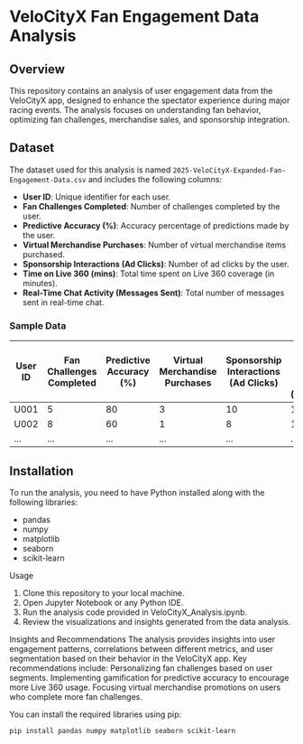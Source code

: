 # VeloCityX Fan Engagement Data Analysis

## Overview

This repository contains an analysis of user engagement data from the VeloCityX app, designed to enhance the spectator experience during major racing events. The analysis focuses on understanding fan behavior, optimizing fan challenges, merchandise sales, and sponsorship integration.

## Dataset

The dataset used for this analysis is named `2025-VeloCityX-Expanded-Fan-Engagement-Data.csv` and includes the following columns:

- **User ID**: Unique identifier for each user.
- **Fan Challenges Completed**: Number of challenges completed by the user.
- **Predictive Accuracy (%)**: Accuracy percentage of predictions made by the user.
- **Virtual Merchandise Purchases**: Number of virtual merchandise items purchased.
- **Sponsorship Interactions (Ad Clicks)**: Number of ad clicks by the user.
- **Time on Live 360 (mins)**: Total time spent on Live 360 coverage (in minutes).
- **Real-Time Chat Activity (Messages Sent)**: Total number of messages sent in real-time chat.

### Sample Data

| User ID | Fan Challenges Completed | Predictive Accuracy (%) | Virtual Merchandise Purchases | Sponsorship Interactions (Ad Clicks) | Time on Live 360 (mins) | Real-Time Chat Activity (Messages Sent) |
|---------|--------------------------|-------------------------|------------------------------|--------------------------------------|--------------------------|-----------------------------------------|
| U001    | 5                        | 80                      | 3                            | 10                                   | 120                      | 20                                      |
| U002    | 8                        | 60                      | 1                            | 8                                    | 100                      | 35                                      |
| ...     | ...                      | ...                     | ...                          | ...                                  | ...                      | ...                                     |

## Installation

To run the analysis, you need to have Python installed along with the following libraries:

- pandas
- numpy
- matplotlib
- seaborn
- scikit-learn

Usage
1. Clone this repository to your local machine.
2. Open Jupyter Notebook or any Python IDE.
3. Run the analysis code provided in VeloCityX_Analysis.ipynb.
4. Review the visualizations and insights generated from the data analysis.

Insights and Recommendations
The analysis provides insights into user engagement patterns, correlations between different metrics, and user segmentation based on their behavior in the VeloCityX app. Key recommendations include:
Personalizing fan challenges based on user segments.
Implementing gamification for predictive accuracy to encourage more Live 360 usage.
Focusing virtual merchandise promotions on users who complete more fan challenges.


You can install the required libraries using pip:

```bash
pip install pandas numpy matplotlib seaborn scikit-learn


